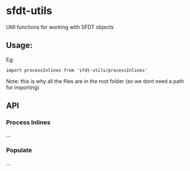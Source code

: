 # sfdt-utils

Utill functions for working with SFDT objects

## Usage:

Eg:

```
import processInlines from 'sfdt-utils/processInlines'
```

Note: this is why all the files are in the root folder (so we dont need a path for importing)

## API

### Process Inlines

...

### Populate

...

